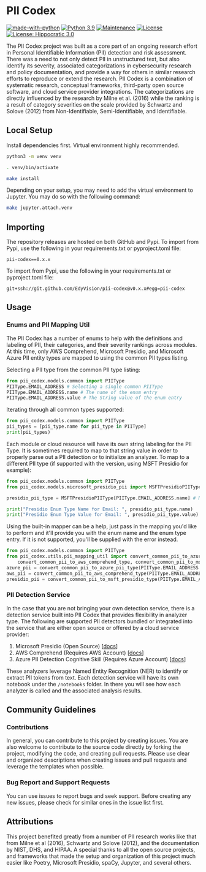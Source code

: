 # PII Codex 
[![made-with-python](https://img.shields.io/badge/Made%20with-Python-1f425f.svg)](https://www.python.org/)
[![Python 3.9](https://img.shields.io/badge/python-3.9-blue.svg)](https://www.python.org/downloads/release/python-390/)
[![Maintenance](https://img.shields.io/badge/Maintained%3F-yes-green.svg)](https://GitHub.com/Naereen/StrapDown.js/graphs/commit-activity)
[![License](https://img.shields.io/badge/License-BSD_3--Clause-blue.svg)](https://opensource.org/licenses/BSD-3-Clause)
[![License: Hippocratic 3.0](https://img.shields.io/badge/License-Hippocratic_3.0-green.svg)](https://firstdonoharm.dev)

The PII Codex project was built as a core part of an ongoing research effort in Personal Identifiable Information (PII) detection and risk assessment. There was a need to not only detect PII in unstructured text, but also identify its severity, associated categorizations in cybersecurity research and policy documentation, and provide a way for others in similar research efforts to reproduce or extend the research. PII Codex is a combination of systematic research, conceptual frameworks, third-party open source software, and cloud service provider integrations. The categorizations are directly influenced by the research by Milne et al. (2016) while the ranking is a result of category severities on the scale provided by Schwartz and Solove (2012) from Non-Identifiable, Semi-Identifiable, and Identifiable.  

## Local Setup
Install dependencies first. Virtual environment highly recommended.

```bash
python3 -m venv venv

. venv/bin/activate

make install
```

Depending on your setup, you may need to add the virtual environment to Jupyter. You may do so with the following command:
```bash
make jupyter.attach.venv
```

## Importing
The repository releases are hosted on both GitHub and Pypi. To import from Pypi, use the following in your requirements.txt or pyproject.toml file:

```
pii-codex==0.x.x
```

To import from Pypi, use the following in your requirements.txt or pyproject.toml file:

``` 
git+ssh://git.github.com/EdyVision/pii-codex@v0.x.x#egg=pii-codex
```

## Usage

### Enums and PII Mapping Util
The PII Codex has a number of enums to help with the definitions and labeling of PII, their categories, and their severity rankings across modules. At this time, only AWS Comprehend, Microsoft Presidio, and Microsoft Azure PII entity types are mapped to using the common PII types listing.

Selecting a PII type from the common PII type listing:

```python
from pii_codex.models.common import PIIType
PIIType.EMAIL_ADDRESS # Selecting a single common PIIType 
PIIType.EMAIL_ADDRESS.name # The name of the enum entry
PIIType.EMAIL_ADDRESS.value # The String value of the enum entry
```

Iterating through all common types supported:

```python
from pii_codex.models.common import PIIType
pii_types = [pii_type.name for pii_type in PIIType]
print(pii_types)
```

Each module or cloud resource will have its own string labeling for the PII Type. It is sometimes required to map to that string value in order to properly parse out a PII detection or to initialize an analyzer. To map to a different PII type (if supported with the version, using MSFT Presidio for example):

```python
from pii_codex.models.common import PIIType
from pii_codex.models.microsoft_presidio_pii import MSFTPresidioPIIType

presidio_pii_type = MSFTPresidioPIIType[PIIType.EMAIL_ADDRESS.name] # MSFT Presidio enum entry

print("Presidio Enum Type Name for Email: ", presidio_pii_type.name)
print("Presidio Enum Type Value for Email: ", presidio_pii_type.value)
```

Using the built-in mapper can be a help, just pass in the mapping you'd like to perform and it'll provide you with the enum name and the enum type entry. If it is not supported, you'll be supplied with the error instead.

```python
from pii_codex.models.common import PIIType
from pii_codex.utils.pii_mapping_util import convert_common_pii_to_azure_pii_type, \
    convert_common_pii_to_aws_comprehend_type, convert_common_pii_to_msft_presidio_type
azure_pii = convert_common_pii_to_azure_pii_type(PIIType.EMAIL_ADDRESS.name)
aws_pii = convert_common_pii_to_aws_comprehend_type(PIIType.EMAIL_ADDRESS.name)
presidio_pii = convert_common_pii_to_msft_presidio_type(PIIType.EMAIL_ADDRESS.name)
```

### PII Detection Service
In the case that you are not bringing your own detection service, there is a detection service built into PII Codex that provides flexibility in analyzer type. The following are supported PII detectors bundled or integrated into the service that are either open source or offered by a cloud service provider:

<ol>
    <li>Microsoft Presidio (Open Source) [<a href="https://github.com/microsoft/presidio">docs</a>]</li>
    <li>AWS Comprehend (Requires AWS Account) [<a href="https://docs.aws.amazon.com/comprehend/latest/dg/how-pii.html">docs</a>]</li>
    <li>Azure PII Detection Cognitive Skill (Requires Azure Account) [<a href="https://learn.microsoft.com/en-us/azure/search/cognitive-search-skill-pii-detection">docs</a>]</li>
</ol>

These analyzers leverage Named Entity Recognition (NER) to identify or extract PII tokens from text. Each detection service will have its own notebook under the `/notebooks` folder. In there you will see how each analyzer is called and the associated analysis results.

## Community Guidelines
### Contributions
In general, you can contribute to this project by creating issues. You are also welcome to contribute to the source code directly by forking the project, modifying the code, and creating pull requests. Please use clear and organized descriptions when creating issues and pull requests and leverage the templates when possible.

### Bug Report and Support Requests
You can use issues to report bugs and seek support. Before creating any new issues, please check for similar ones in the issue list first.

## Attributions
This project benefited greatly from a number of PII research works like that from Milne et al (2016), Schwartz and Solove (2012), and the documentation by NIST, DHS, and HIPAA. A special thanks to all the open source projects, and frameworks that made the setup and organization of this project much easier like Poetry, Microsoft Presidio, spaCy, Jupyter, and several others.
